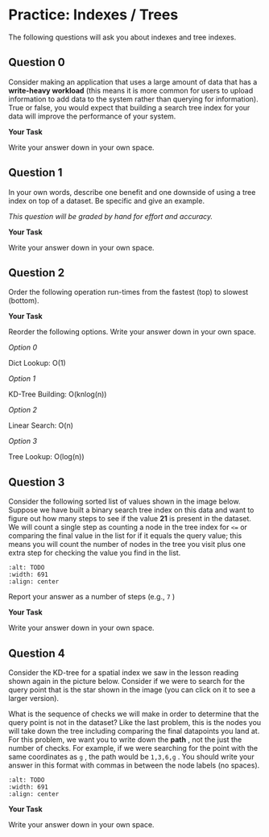 # <i class="far fa-edit fa-fw"></i> Practice: Indexes / Trees

The following questions will ask you about indexes and tree indexes.

## Question 0

Consider making an application that uses a large amount of data that has a **write-heavy workload** (this means it is more common for users to upload information to add data to the system rather than querying for information). True or false, you would expect that building a search tree index for your data will improve the performance of your system.

**<i class="far fa-edit fa-fw"></i> Your Task**

Write your answer down in your own space.

## Question 1

In your own words, describe one benefit and one downside of using a tree index on top of a dataset. Be specific and give an example.

_This question will be graded by hand for effort and accuracy._

**<i class="far fa-edit fa-fw"></i> Your Task**

Write your answer down in your own space.

## Question 2

Order the following operation run-times from the fastest (top) to slowest (bottom).

**<i class="far fa-edit fa-fw"></i> Your Task**

Reorder the following options. Write your answer down in your own space.

_<i class="fas fa-list-ol fa-fw"></i> Option 0_

Dict Lookup: O(1)

_<i class="fas fa-list-ol fa-fw"></i> Option 1_

KD-Tree Building: O(knlog(n))

_<i class="fas fa-list-ol fa-fw"></i> Option 2_

Linear Search: O(n)

_<i class="fas fa-list-ol fa-fw"></i> Option 3_

Tree Lookup: O(log(n))

## Question 3

Consider the following sorted list of values shown in the image below. Suppose we have built a binary search tree index on this data and want to figure out how many steps to see if the value **21** is present in the dataset. We will count a single step as counting a node in the tree index for `<=` or comparing the final value in the list for if it equals the query value; this means you will count the number of nodes in the tree you visit plus one extra step for checking the value you find in the list.

```{image} https://static.us.edusercontent.com/files/bpcQtiocxqyAPO7jxlCAyiBd
:alt: TODO
:width: 691
:align: center
```

Report your answer as a number of steps (e.g., `7` )

**<i class="far fa-edit fa-fw"></i> Your Task**

Write your answer down in your own space.

## Question 4

Consider the KD-tree for a spatial index we saw in the lesson reading shown again in the picture below. Consider if we were to search for the query point that is the star shown in the image (you can click on it to see a larger version).

What is the sequence of checks we will make in order to determine that the query point is not in the dataset? Like the last problem, this is the nodes you will take down the tree including comparing the final datapoints you land at. For this problem, we want you to write down the **path** , not the just the number of checks. For example, if we were searching for the point with the same coordinates as `g` , the path would be `1,3,6,g` . You should write your answer in this format with commas in between the node labels (no spaces).

```{image} https://static.us.edusercontent.com/files/NguPgC5OZdpeR8u3fElqRMyT
:alt: TODO
:width: 691
:align: center
```

**<i class="far fa-edit fa-fw"></i> Your Task**

Write your answer down in your own space.
